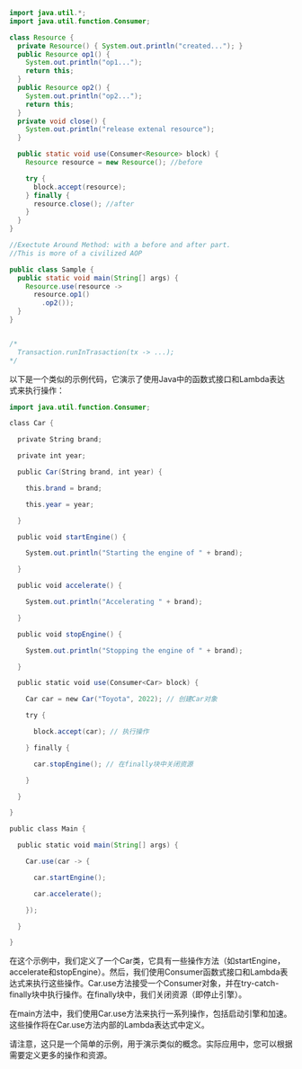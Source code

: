 
```java
import java.util.*;
import java.util.function.Consumer;

class Resource {
  private Resource() { System.out.println("created..."); }
  public Resource op1() {
    System.out.println("op1...");
    return this;
  }
  public Resource op2() {
    System.out.println("op2...");
    return this;
  }
  private void close() {
    System.out.println("release extenal resource");
  }

  public static void use(Consumer<Resource> block) {
    Resource resource = new Resource(); //before

    try {
      block.accept(resource);
    } finally {
      resource.close(); //after
    }
  }
}

//Exectute Around Method: with a before and after part.
//This is more of a civilized AOP

public class Sample {
  public static void main(String[] args) {
    Resource.use(resource ->
      resource.op1()
        .op2());
  }
}


/*
  Transaction.runInTrasaction(tx -> ...);
*/


```


以下是一个类似的示例代码，它演示了使用Java中的函数式接口和Lambda表达式来执行操作：  


```java
import java.util.function.Consumer;

class Car {

  private String brand;

  private int year;

  public Car(String brand, int year) {

    this.brand = brand;

    this.year = year;

  }

  public void startEngine() {

    System.out.println("Starting the engine of " + brand);

  }

  public void accelerate() {

    System.out.println("Accelerating " + brand);

  }

  public void stopEngine() {

    System.out.println("Stopping the engine of " + brand);

  }

  public static void use(Consumer<Car> block) {

    Car car = new Car("Toyota", 2022); // 创建Car对象

    try {

      block.accept(car); // 执行操作

    } finally {

      car.stopEngine(); // 在finally块中关闭资源

    }

  }

}

public class Main {

  public static void main(String[] args) {

    Car.use(car -> {

      car.startEngine();

      car.accelerate();

    });

  }

}

```

  
在这个示例中，我们定义了一个Car类，它具有一些操作方法（如startEngine，accelerate和stopEngine）。然后，我们使用Consumer函数式接口和Lambda表达式来执行这些操作。Car.use方法接受一个Consumer对象，并在try-catch-finally块中执行操作。在finally块中，我们关闭资源（即停止引擎）。  
  
在main方法中，我们使用Car.use方法来执行一系列操作，包括启动引擎和加速。这些操作将在Car.use方法内部的Lambda表达式中定义。  
  
请注意，这只是一个简单的示例，用于演示类似的概念。实际应用中，您可以根据需要定义更多的操作和资源。